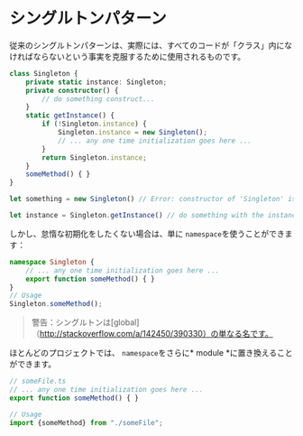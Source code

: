 # シングルトンパターン

従来のシングルトンパターンは、実際には、すべてのコードが「クラス」内になければならないという事実を克服するために使用されるものです。

```ts
class Singleton {
    private static instance: Singleton;
    private constructor() {
        // do something construct...
    }
    static getInstance() {
        if (!Singleton.instance) {
            Singleton.instance = new Singleton();
            // ... any one time initialization goes here ...
        }
        return Singleton.instance;
    }
    someMethod() { }
}

let something = new Singleton() // Error: constructor of 'Singleton' is private.

let instance = Singleton.getInstance() // do something with the instance...
```

しかし、怠惰な初期化をしたくない場合は、単に `namespace`を使うことができます：

```ts
namespace Singleton {
    // ... any one time initialization goes here ...
    export function someMethod() { }
}
// Usage
Singleton.someMethod();
```

> 警告：シングルトンは[global]（http://stackoverflow.com/a/142450/390330）の単なる名です。

ほとんどのプロジェクトでは、 `namespace`をさらに* module *に置き換えることができます。

```ts
// someFile.ts
// ... any one time initialization goes here ...
export function someMethod() { }

// Usage
import {someMethod} from "./someFile";
```


